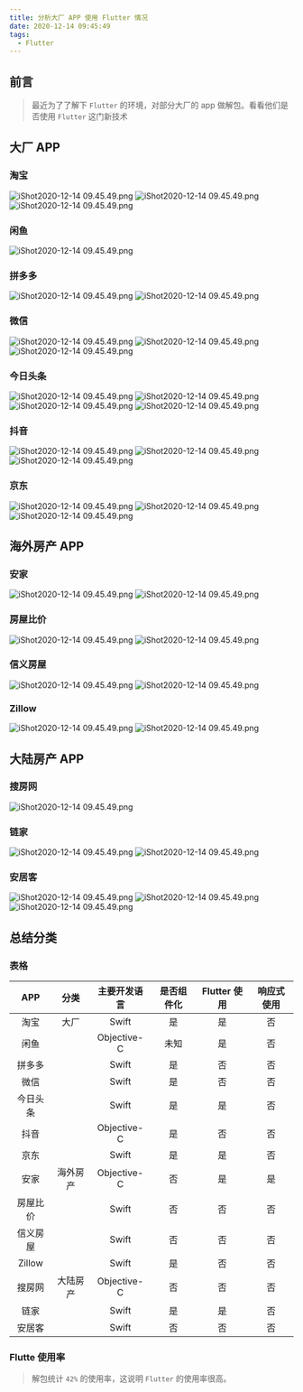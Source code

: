 ```yaml
---
title: 分析大厂 APP 使用 Flutter 情况
date: 2020-12-14 09:45:49
tags:
  - Flutter
---
```


## 前言
> 最近为了了解下 `Flutter` 的环境，对部分大厂的 app 做解包。看看他们是否使用 `Flutter` 这门新技术
## 大厂 APP
### 淘宝
![iShot2020-12-14 09.45.49.png](/images/2020/分析大厂APP使用Flutter情况/taobao1.png)
![iShot2020-12-14 09.45.49.png](/images/2020/分析大厂APP使用Flutter情况/taobao2.png)
![iShot2020-12-14 09.45.49.png](/images/2020/分析大厂APP使用Flutter情况/taobao3.png)
### 闲鱼
![iShot2020-12-14 09.45.49.png](/images/2020/分析大厂APP使用Flutter情况/xianyu.png)
### 拼多多
![iShot2020-12-14 09.45.49.png](/images/2020/分析大厂APP使用Flutter情况/pinduoduo1.png)
![iShot2020-12-14 09.45.49.png](/images/2020/分析大厂APP使用Flutter情况/pinduoduo2.png)
### 微信
![iShot2020-12-14 09.45.49.png](/images/2020/分析大厂APP使用Flutter情况/weixin1.png)
![iShot2020-12-14 09.45.49.png](/images/2020/分析大厂APP使用Flutter情况/weixin2.png)
![iShot2020-12-14 09.45.49.png](/images/2020/分析大厂APP使用Flutter情况/weixin3.png)
### 今日头条
![iShot2020-12-14 09.45.49.png](/images/2020/分析大厂APP使用Flutter情况/jinritoutiao1.png)
![iShot2020-12-14 09.45.49.png](/images/2020/分析大厂APP使用Flutter情况/jinritoutiao2.png)
![iShot2020-12-14 09.45.49.png](/images/2020/分析大厂APP使用Flutter情况/jinritoutiao3.png)
![iShot2020-12-14 09.45.49.png](/images/2020/分析大厂APP使用Flutter情况/jinritoutiao4.png)
### 抖音
![iShot2020-12-14 09.45.49.png](/images/2020/分析大厂APP使用Flutter情况/douyin1.png)
![iShot2020-12-14 09.45.49.png](/images/2020/分析大厂APP使用Flutter情况/douyin2.png)
![iShot2020-12-14 09.45.49.png](/images/2020/分析大厂APP使用Flutter情况/douyin3.png)
### 京东
![iShot2020-12-14 09.45.49.png](/images/2020/分析大厂APP使用Flutter情况/jingdong1.png)
![iShot2020-12-14 09.45.49.png](/images/2020/分析大厂APP使用Flutter情况/jingdong2.png)
![iShot2020-12-14 09.45.49.png](/images/2020/分析大厂APP使用Flutter情况/jingdong3.png)
## 海外房产 APP
### 安家
![iShot2020-12-14 09.45.49.png](/images/2020/分析大厂APP使用Flutter情况/anjia1.png)
![iShot2020-12-14 09.45.49.png](/images/2020/分析大厂APP使用Flutter情况/anjia2.png)
### 房屋比价
![iShot2020-12-14 09.45.49.png](/images/2020/分析大厂APP使用Flutter情况/fangwubijia1.png)
![iShot2020-12-14 09.45.49.png](/images/2020/分析大厂APP使用Flutter情况/fangwubijia2.png)
### 信义房屋
![iShot2020-12-14 09.45.49.png](/images/2020/分析大厂APP使用Flutter情况/xinyifangwu1.png)
![iShot2020-12-14 09.45.49.png](/images/2020/分析大厂APP使用Flutter情况/xinyifangwu2.png)
### Zillow
![iShot2020-12-14 09.45.49.png](/images/2020/分析大厂APP使用Flutter情况/zillow1.png)
![iShot2020-12-14 09.45.49.png](/images/2020/分析大厂APP使用Flutter情况/zillow2.png)
## 大陆房产 APP
### 搜房网
![iShot2020-12-14 09.45.49.png](/images/2020/分析大厂APP使用Flutter情况/soufangwang.png)
### 链家
![iShot2020-12-14 09.45.49.png](/images/2020/分析大厂APP使用Flutter情况/lianjia1.png)
![iShot2020-12-14 09.45.49.png](/images/2020/分析大厂APP使用Flutter情况/lianjia2.png)
### 安居客
![iShot2020-12-14 09.45.49.png](/images/2020/分析大厂APP使用Flutter情况/anjuke1.png)
![iShot2020-12-14 09.45.49.png](/images/2020/分析大厂APP使用Flutter情况/anjuke2.png)
![iShot2020-12-14 09.45.49.png](/images/2020/分析大厂APP使用Flutter情况/anjuke3.png)
## 总结分类
### 表格
| APP | 分类 | 主要开发语言 | 是否组件化 | Flutter 使用 | 响应式使用 |
| :---: | :---: | :---: | :---: | :---: | :---: |
| 淘宝 | 大厂 | Swift | 是 | 是 | 否 |
| 闲鱼 |  | Objective-C | 未知 | 是 | 否 |
| 拼多多 |  | Swift | 是 | 否 | 否 |
| 微信 |  | Swift | 是 | 否 | 否 |
| 今日头条 |  | Swift | 是 | 是 | 否 |
| 抖音 |  | Objective-C | 是 | 否 | 否 |
| 京东 |  | Swift | 是 | 是 | 否 |
| 安家 | 海外房产 | Objective-C | 否 | 是 | 是 |
| 房屋比价 |  | Swift | 否 | 否 | 否 |
| 信义房屋 |  | Swift | 否 | 否 | 否 |
| Zillow |  | Swift | 是 | 否 | 否 |
| 搜房网 | 大陆房产 | Objective-C | 否 | 否 | 否 |
| 链家 |  | Swift | 是 | 是 | 否 |
| 安居客 |  | Swift | 否 | 否 | 否 |

### Flutte 使用率

> 解包统计 `42%` 的使用率，这说明 `Flutter` 的使用率很高。


